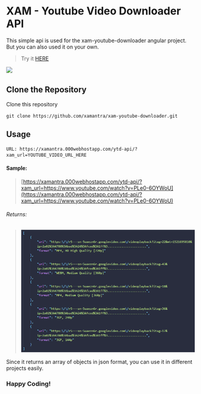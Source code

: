 # XAM - Youtube Video Downloader API
This simple api is used for the xam-youtube-downloader angular project. But you can also used it on your own.
> Try it [HERE](https://xamantra.github.io/xam-youtube-downloader)

![](images/preview.png)

## Clone the Repository

Clone this repository
```
git clone https://github.com/xamantra/xam-youtube-downloader.git
```

## Usage
```
URL: https://xamantra.000webhostapp.com/ytd-api/?xam_url=YOUTUBE_VIDEO_URL_HERE
```
#### Sample: 
> [https://xamantra.000webhostapp.com/ytd-api/?xam_url=https://www.youtube.com/watch?v=PLe0-6OYWoU](https://xamantra.000webhostapp.com/ytd-api/?xam_url=https://www.youtube.com/watch?v=PLe0-6OYWoU)
###### Returns:
> ![](images/json_response.png)

Since it returns an array of objects in json format, you can use it in different projects easily.

### Happy Coding!